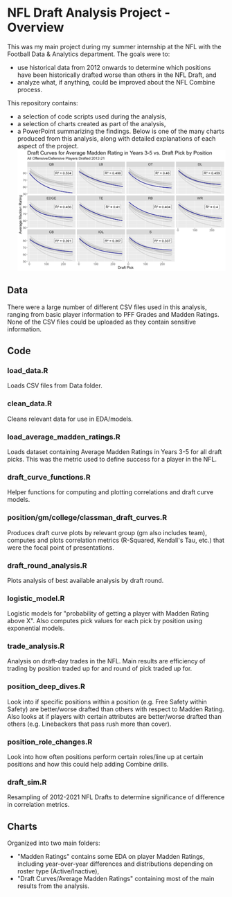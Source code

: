 # NFL Draft Analysis Project - Overview
This was my main project during my summer internship at the NFL with the Football Data & Analytics department. The goals were to:
- use historical data from 2012 onwards to determine which positions have been historically drafted worse than others in the NFL Draft, and 
- analyze what, if anything, could be improved about the NFL Combine process.


This repository contains:
- a selection of code scripts used during the analysis,
- a selection of charts created as part of the analysis,
- a PowerPoint summarizing the findings.
Below is one of the many charts produced from this analysis, along with detailed explanations of each aspect of the project.
![Draft Curves by Position](draft_curves_by_position.png)

## Data
There were a large number of different CSV files used in this analysis, ranging from basic player information to PFF Grades and Madden Ratings. None of the CSV files could be uploaded as they contain sensitive information.

## Code
### load_data.R
Loads CSV files from Data folder.
### clean_data.R
Cleans relevant data for use in EDA/models.
### load_average_madden_ratings.R
Loads dataset containing Average Madden Ratings in Years 3-5 for all draft picks. This was the metric used to define success for a player in the NFL.
### draft_curve_functions.R
Helper functions for computing and plotting correlations and draft curve models.
### position/gm/college/classman_draft_curves.R
Produces draft curve plots by relevant group (gm also includes team), computes and plots correlation metrics (R-Squared, Kendall's Tau, etc.) that were the focal point of presentations.
### draft_round_analysis.R
Plots analysis of best available analysis by draft round.
### logistic_model.R
Logistic models for "probability of getting a player with Madden Rating above X". Also computes pick values for each pick by position using exponential models.
### trade_analysis.R
Analysis on draft-day trades in the NFL. Main results are efficiency of trading by position traded up for and round of pick traded up for.
### position_deep_dives.R
Look into if specific positions within a position (e.g. Free Safety within Safety) are better/worse drafted than others with respect to Madden Rating. Also looks at if players with certain attributes are better/worse drafted than others (e.g. Linebackers that pass rush more than cover).
### position_role_changes.R
Look into how often positions perform certain roles/line up at certain positions and how this could help adding Combine drills.
### draft_sim.R
Resampling of 2012-2021 NFL Drafts to determine significance of difference in correlation metrics.

## Charts
Organized into two main folders: 
- "Madden Ratings" contains some EDA on player Madden Ratings, including year-over-year differences and distributions depending on roster type (Active/Inactive),
- "Draft Curves/Average Madden Ratings" containing most of the main results from the analysis.